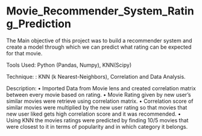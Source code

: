 # Movie_Recommender_System_Rating_Prediction
The Main objective of this project was to build a recommender system and create a model through which we can predict what rating can be expected for that movie.

Tools Used: Python (Pandas, Numpy), KNN(Scipy)

Technique: : KNN (k Nearest-Neighbors), Correlation and Data Analysis.

Description:
•	Imported Data from Movie lens and created correlation matrix between every movie based on rating.
•	Movie Rating given by new user’s similar movies were retrieve using correlation matrix. 
•	Correlation score of similar movies were multiplied by the new user rating so that movies that new user 
liked gets high correlation score and it was recommended.
•	Using KNN the movies ratings were predicted by finding 
10/5 movies that were closest to it in terms of popularity and in which category it belongs.  

